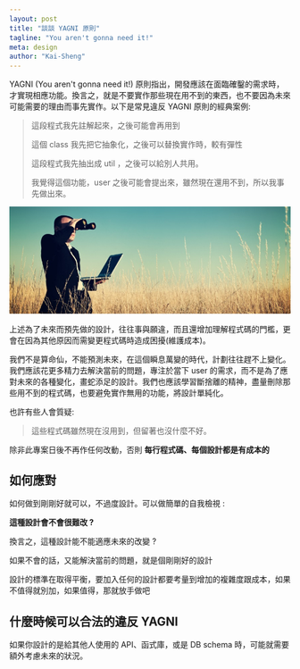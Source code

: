 ```yaml
---
layout: post
title: "談談 YAGNI 原則"
tagline: "You aren't gonna need it!"
meta: design
author: "Kai-Sheng"
--- 
```



YAGNI (You aren't gonna need it!) 原則指出，開發應該在面臨確鑿的需求時，才實現相應功能。換言之，就是不要實作那些現在用不到的東西，也不要因為未來可能需要的理由而事先實作。以下是常見違反 YAGNI 原則的經典案例:

> 這段程式我先註解起來，之後可能會再用到
>
> 這個 class 我先把它抽象化，之後可以替換實作時，較有彈性
>
> 這段程式我先抽出成 util ，之後可以給別人共用。
>
> 我覺得這個功能，user 之後可能會提出來，雖然現在還用不到，所以我事先做出來。
>
 
![YAGNI](/assets/image/yagni.png)

上述為了未來而預先做的設計，往往事與願違，而且還增加理解程式碼的門檻，更會在因為其他原因而需變更程式碼時造成困擾(維護成本)。

我們不是算命仙，不能預測未來，在這個瞬息萬變的時代，計劃往往趕不上變化。我們應該花更多精力去解決當前的問題，專注於當下 user 的需求，而不是為了應對未來的各種變化，畫蛇添足的設計。我們也應該學習斷捨離的精神，盡量刪除那些用不到的程式碼，也要避免實作無用的功能，將設計單純化。


也許有些人會質疑: 

> 這些程式碼雖然現在沒用到，但留著也沒什麼不好。

除非此專案日後不再作任何改動，否則 **每行程式碼、每個設計都是有成本的**


## 如何應對
如何做到剛剛好就可以，不過度設計。可以做簡單的自我檢視 :

**這種設計會不會很難改 ?**

換言之，這種設計能不能適應未來的改變 ?

如果不會的話，又能解決當前的問題，就是個剛剛好的設計

設計的標準在取得平衡，要加入任何的設計都要考量到增加的複雜度跟成本，如果不值得就別加，如果值得，那就放手做吧

## 什麼時候可以合法的違反 YAGNI

如果你設計的是給其他人使用的 API、函式庫，或是 DB schema 時，可能就需要額外考慮未來的狀況。
 